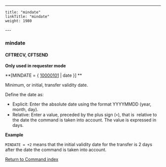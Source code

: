 ---
    title: "mindate"
    linkTitle: "mindate"
    weight: 1980
---<span id="mindate"></span>

### mindate

<span id="mindate_CFTRECV"></span><span id="mindate_CFTSEND"></span>

#### CFTRECV, CFTSEND

****Only used in requester
mode****

**[MINDATE = { <u>10000101</u> &#124; date }] **

Minimum, or initial, transfer validity date.

Define the date as:

- Explicit: Enter the absolute
    date using the format YYYYMMDD (year, month, day).
- Relative: Enter a value, preceded by the plus sign (`+`), that is  relative to the date the command is taken into account. The value is
    expressed in days.

****Example****

`MINDATE = +2` means that the initial validity date for the transfer is 2 days
after the date the command is taken into account.

[Return to Command index](../../)
